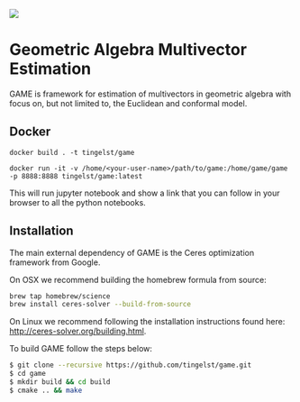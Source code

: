![](game_logo.png)

# **G**eometric **A**lgebra **M**ultivector **E**stimation

GAME is framework for estimation of multivectors in geometric algebra with focus on, but not limited to, the Euclidean and conformal model.

## Docker
```
docker build . -t tingelst/game
```
```
docker run -it -v /home/<your-user-name>/path/to/game:/home/game/game -p 8888:8888 tingelst/game:latest
```

This will run jupyter notebook and show a link that you can follow in your browser to all the python notebooks.

## Installation

The main external dependency of GAME is the Ceres optimization framework from Google.

On OSX we recommend building the homebrew formula from source:
``` bash
brew tap homebrew/science
brew install ceres-solver --build-from-source
```

On Linux we recommend following the installation instructions found here: http://ceres-solver.org/building.html.

To build GAME follow the steps below:
``` bash
$ git clone --recursive https://github.com/tingelst/game.git
$ cd game
$ mkdir build && cd build
$ cmake .. && make
```
